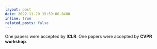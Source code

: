 ```yaml
---
layout: post
date: 2022-11-20 15:59:00-0400
inline: true
related_posts: false
---
```


One papers were accepted by **ICLR**. One papers were accepted by **CVPR workshop**.